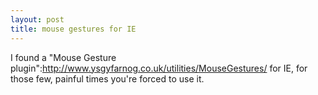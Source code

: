 ```yaml
--- 
layout: post
title: mouse gestures for IE
---
```

I found a "Mouse Gesture plugin":http://www.ysgyfarnog.co.uk/utilities/MouseGestures/ for IE, for those few, painful times you're forced to use it.

